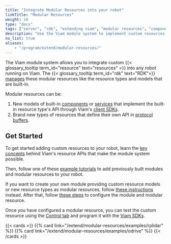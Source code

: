 ```yaml
---
title: "Integrate Modular Resources into your robot"
linkTitle: "Modular Resources"
weight: 10
type: "docs"
tags: ["server", "rdk", "extending viam", "modular resources", "components", "services"]
description: "Use the Viam module system to implement custom resources that can be included in any Viam-powered robot."
no_list: true
aliases:
    - "/program/extend/modular-resources/"
---
```


The Viam module system allows you to integrate custom {{< glossary_tooltip term_id="resource" text="resources" >}} into any robot running on Viam.
The {{< glossary_tooltip term_id="rdk" text="RDK">}} [manages](/extend/modular-resources/key-concepts/) these modular resources like the resource types and models that are built-in.

Modular resources can be:

1. New models of built-in [components](/components/) or [services](/services/) that implement the built-in resource type's API through Viam's [client SDKs](/program/apis/).
2. Brand new types of resources that define their own API in [protocol buffers](https://developers.google.com/protocol-buffers).

## Get Started

To get started adding custom resources to your robot, learn the [key concepts](/extend/modular-resources/key-concepts/) behind Viam's resource APIs that make the module system possible.

Then, follow one of these [example tutorials](/extend/modular-resources/examples/) to add previously built modules and modular resources to your robot.

If you want to create your own module providing custom resource models or new resource types as modular resources, follow [these instructions](/extend/modular-resources/create/) instead.
After that, follow [these steps](/extend/modular-resources/configure/) to configure the module and modular resource.

Once you have configured a modular resource, you can test the custom resource using the [Control tab](/manage/fleet/#remote-control) and program it with the [Viam SDKs](/program/apis/).

{{< cards >}}
    {{% card link="/extend/modular-resources/examples/rplidar" %}}
    {{% card link="/extend/modular-resources/examples/odrive" %}}
{{< /cards >}}
